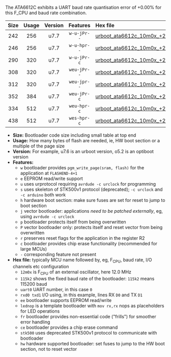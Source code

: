 The ATA6612C exhibits a UART baud rate quantisation error of +0.00% for this F_CPU and baud rate combination.

|Size|Usage|Version|Features|Hex file|
|:-:|:-:|:-:|:-:|:--|
|242|256|u7.7|`w-u-jPr--`|[urboot_ata6612c_10m0x_+250k0_uart0_rxd0_txd1_lednop.hex](https://raw.githubusercontent.com/stefanrueger/urboot.hex/main/mcus/ata6612c/external_oscillator/fcpu_10m0x/br_+250k0/urboot_ata6612c_10m0x_+250k0_uart0_rxd0_txd1_lednop.hex)|
|246|256|u7.7|`w-u-hpr--`|[urboot_ata6612c_10m0x_+250k0_uart0_rxd0_txd1_lednop_fr_hw.hex](https://raw.githubusercontent.com/stefanrueger/urboot.hex/main/mcus/ata6612c/external_oscillator/fcpu_10m0x/br_+250k0/urboot_ata6612c_10m0x_+250k0_uart0_rxd0_txd1_lednop_fr_hw.hex)|
|290|320|u7.7|`w-u-jPr-c`|[urboot_ata6612c_10m0x_+250k0_uart0_rxd0_txd1_lednop_fr_ce.hex](https://raw.githubusercontent.com/stefanrueger/urboot.hex/main/mcus/ata6612c/external_oscillator/fcpu_10m0x/br_+250k0/urboot_ata6612c_10m0x_+250k0_uart0_rxd0_txd1_lednop_fr_ce.hex)|
|308|320|u7.7|`weu-jPr--`|[urboot_ata6612c_10m0x_+250k0_uart0_rxd0_txd1_ee_lednop.hex](https://raw.githubusercontent.com/stefanrueger/urboot.hex/main/mcus/ata6612c/external_oscillator/fcpu_10m0x/br_+250k0/urboot_ata6612c_10m0x_+250k0_uart0_rxd0_txd1_ee_lednop.hex)|
|312|320|u7.7|`weu-jpr--`|[urboot_ata6612c_10m0x_+250k0_uart0_rxd0_txd1_ee_lednop_fr.hex](https://raw.githubusercontent.com/stefanrueger/urboot.hex/main/mcus/ata6612c/external_oscillator/fcpu_10m0x/br_+250k0/urboot_ata6612c_10m0x_+250k0_uart0_rxd0_txd1_ee_lednop_fr.hex)|
|352|384|u7.7|`weu-jPr-c`|[urboot_ata6612c_10m0x_+250k0_uart0_rxd0_txd1_ee_lednop_fr_ce.hex](https://raw.githubusercontent.com/stefanrueger/urboot.hex/main/mcus/ata6612c/external_oscillator/fcpu_10m0x/br_+250k0/urboot_ata6612c_10m0x_+250k0_uart0_rxd0_txd1_ee_lednop_fr_ce.hex)|
|334|512|u7.7|`weu-hpr-c`|[urboot_ata6612c_10m0x_+250k0_uart0_rxd0_txd1_ee_lednop_fr_ce_hw.hex](https://raw.githubusercontent.com/stefanrueger/urboot.hex/main/mcus/ata6612c/external_oscillator/fcpu_10m0x/br_+250k0/urboot_ata6612c_10m0x_+250k0_uart0_rxd0_txd1_ee_lednop_fr_ce_hw.hex)|
|438|512|u7.7|`wes-hpr-c`|[urboot_ata6612c_10m0x_+250k0_uart0_rxd0_txd1_ee_lednop_fr_ce_stk500_hw.hex](https://raw.githubusercontent.com/stefanrueger/urboot.hex/main/mcus/ata6612c/external_oscillator/fcpu_10m0x/br_+250k0/urboot_ata6612c_10m0x_+250k0_uart0_rxd0_txd1_ee_lednop_fr_ce_stk500_hw.hex)|

- **Size:** Bootloader code size including small table at top end
- **Usage:** How many bytes of flash are needed, ie, HW boot section or a multiple of the page size
- **Version:** For example, u7.6 is an urboot version, o5.2 is an optiboot version
- **Features:**
  + `w` bootloader provides `pgm_write_page(sram, flash)` for the application at `FLASHEND-4+1`
  + `e` EEPROM read/write support
  + `u` uses urprotocol requiring `avrdude -c urclock` for programming
  + `s` uses skeleton of STK500v1 protocol (deprecated); `-c urclock` and `-c arduino` both work
  + `h` hardware boot section: make sure fuses are set for reset to jump to boot section
  + `j` vector bootloader: applications *need to be patched externally*, eg, using `avrdude -c urclock`
  + `p` bootloader protects itself from being overwritten
  + `P` vector bootloader only: protects itself and reset vector from being overwritten
  + `r` preserves reset flags for the application in the register R2
  + `c` bootloader provides chip erase functionality (recommended for large MCUs)
  + `-` corresponding feature not present
- **Hex file:** typically MCU name followed by, eg, F<sub>CPU</sub>, baud rate, I/O channels etc configuration
  + `12m0x` is F<sub>CPU</sub> of an external oscillator, here 12.0 MHz
  + `115k2` shows the fixed baud rate of the bootloader: `115k2` means 115200 baud
  + `uart0` UART number, in this case `0`
  + `rxd0 txd1` I/O using, in this example, lines RX `D0` and TX `D1`
  + `ee` bootloader supports EEPROM read/write
  + `lednop` is a template bootloader with `mov rx,rx` nops as placeholders for LED operations
  + `fr` bootloader provides non-essential code ("frills") for smoother error handling
  + `ce` bootloader provides a chip erase command
  + `stk500` uses deprecated STK500v1 protocol to communicate with bootloader
  + `hw` hardware supported bootloader: set fuses to jump to the HW boot section, not to reset vector
